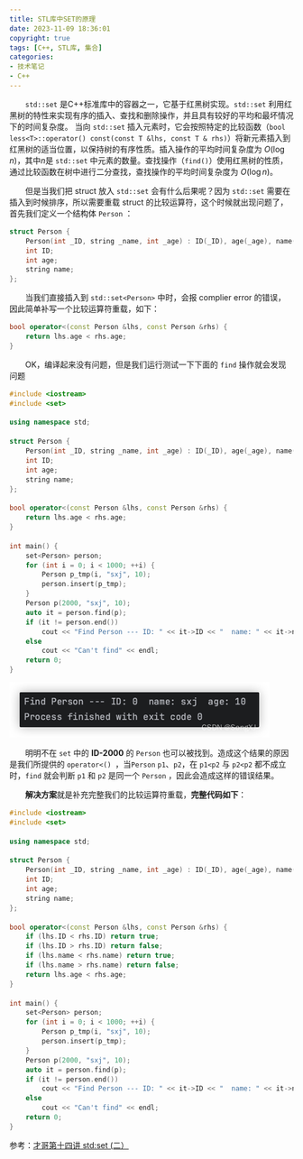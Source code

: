 ```yaml
---
title: STL库中SET的原理
date: 2023-11-09 18:36:01
copyright: true
tags: [C++, STL库, 集合]
categories:
- 技术笔记
- C++
---
```


&emsp;&emsp;`std::set` 是C++标准库中的容器之一，它基于红黑树实现。`std::set` 利用红黑树的特性来实现有序的插入、查找和删除操作，并且具有较好的平均和最坏情况下的时间复杂度。
当向 `std::set` 插入元素时，它会按照特定的比较函数（`bool less<T>::operator() const(const T &lhs, const T & rhs)`）将新元素插入到红黑树的适当位置，以保持树的有序性质。插入操作的平均时间复杂度为 $O(\log n)$，其中$n$是 `std::set` 中元素的数量。查找操作（`find()`）使用红黑树的性质，通过比较函数在树中进行二分查找，查找操作的平均时间复杂度为 $O(\log n)$。

<!--more-->

&emsp;&emsp;但是当我们把 struct 放入 `std::set` 会有什么后果呢？因为 `std::set` 需要在插入到时候排序，所以需要重载  struct 的比较运算符，这个时候就出现问题了，首先我们定义一个结构体 `Person` ：

```cpp
struct Person {
    Person(int _ID, string _name, int _age) : ID(_ID), age(_age), name(_name) {}
    int ID;
    int age;
    string name;
};
```
&emsp;&emsp;当我们直接插入到 `std::set<Person>` 中时，会报 complier error 的错误，因此简单补写一个比较运算符重载，如下：

```cpp
bool operator<(const Person &lhs, const Person &rhs) {
    return lhs.age < rhs.age;
}
```
&emsp;&emsp;OK，编译起来没有问题，但是我们运行测试一下下面的 `find` 操作就会发现问题

```cpp
#include <iostream>
#include <set>

using namespace std;

struct Person {
    Person(int _ID, string _name, int _age) : ID(_ID), age(_age), name(_name) {}
    int ID;
    int age;
    string name;
};

bool operator<(const Person &lhs, const Person &rhs) {
    return lhs.age < rhs.age;
}

int main() {
    set<Person> person;
    for (int i = 0; i < 1000; ++i) {
        Person p_tmp(i, "sxj", 10);
        person.insert(p_tmp);
    }
    Person p(2000, "sxj", 10);
    auto it = person.find(p);
    if (it != person.end())
        cout << "Find Person --- ID: " << it->ID << "  name: " << it->name << "  age: " << it->age;
    else
        cout << "Can't find" << endl;
    return 0;
}
```
 
![运行结果](/images/STL库中SET的原理/运行结果.png)

&emsp;&emsp;明明不在 `set` 中的 **ID-2000** 的 `Person` 也可以被找到。造成这个结果的原因是我们所提供的 `operator<() `，当`Person` `p1`、`p2`，在 `p1<p2` 与 `p2<p2` 都不成立时，`find` 就会判断 `p1` 和 `p2` 是同一个 `Person` ，因此会造成这样的错误结果。

&emsp;&emsp;**解决方案**就是补充完整我们的比较运算符重载，**完整代码如下**：

```cpp
#include <iostream>
#include <set>

using namespace std;

struct Person {
    Person(int _ID, string _name, int _age) : ID(_ID), age(_age), name(_name) {}
    int ID;
    int age;
    string name;
};

bool operator<(const Person &lhs, const Person &rhs) {
    if (lhs.ID < rhs.ID) return true;
    if (lhs.ID > rhs.ID) return false;
    if (lhs.name < rhs.name) return true;
    if (lhs.name > rhs.name) return false;
    return lhs.age < rhs.age;
}

int main() {
    set<Person> person;
    for (int i = 0; i < 1000; ++i) {
        Person p_tmp(i, "sxj", 10);
        person.insert(p_tmp);
    }
    Person p(2000, "sxj", 10);
    auto it = person.find(p);
    if (it != person.end())
        cout << "Find Person --- ID: " << it->ID << "  name: " << it->name << "  age: " << it->age;
    else
        cout << "Can't find" << endl;
    return 0;
}
```


参考：[才哥第十四讲 std:set (二）](https://mp.weixin.qq.com/s?__biz=MzkxMzQ5NTI2Mg==&mid=2247483878&idx=1&sn=d155daf0a7125c05c44c639711c254a6&chksm=c17d8457f60a0d41e248ebfd6342c89476eaa710178889458d2442ec74561de1ac13b0f0614a&scene=132&exptype=timeline_recommend_article_extendread_samebiz#wechat_redirect)



<br/><br/><br/><br/>

